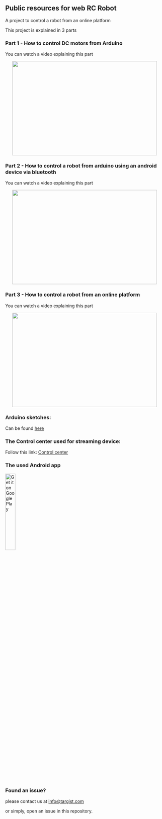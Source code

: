 ## Public resources for web RC Robot


A project to control a robot from an online platform

This project is explained in 3 parts

### Part 1 - How to control DC motors from Arduino

You can watch a video explaining this part 
<p align="center">
  <a href="https://www.youtube.com/watch?v=31Jz2U0Rh50">
    <img width="460" height="300" src="https://img.youtube.com/vi/31Jz2U0Rh50/0.jpg">
  </a>
</p>

### Part 2 - How to control a robot from arduino using an android device via bluetooth

You can watch a video explaining this part 
<p align="center">
  <a href="https://www.youtube.com/watch?v=NS6BL6w5csc">
    <img width="460" height="300" src="https://img.youtube.com/vi/NS6BL6w5csc/0.jpg">
  </a>
</p>

### Part 3 - How to control a robot from an online platform

You can watch a video explaining this part 
<p align="center">
  <a href="https://www.youtube.com/watch?v=9u7ZaV_Otio">
    <img width="460" height="300" src="https://img.youtube.com/vi/9u7ZaV_Otio/0.jpg">
  </a>
</p>

### Arduino sketches:
Can be found [here](sketches)

### The Control center used for streaming device:
Follow this link: [Control center](https://www.targist.com/projects/control-center)

### The used Android app
<a href='https://play.google.com/store/apps/details?id=com.targist.robot.pathfollower&pcampaignid=pcampaignidMKT-Other-global-all-co-prtnr-py-PartBadge-Mar2515-1'><img alt='Get it on Google Play' src='https://play.google.com/intl/en_us/badges/static/images/badges/en_badge_web_generic.png' width="25%" height="25%"/>
</a>

### Found an issue?
please contact us at
info@targist.com

or simply, open an issue in this repository.
